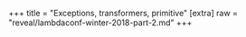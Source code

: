 +++
title = "Exceptions, transformers, primitive"
[extra]
raw = "reveal/lambdaconf-winter-2018-part-2.md"
+++

